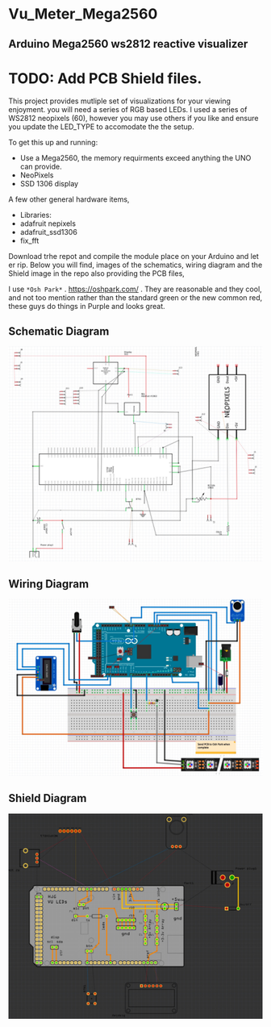 # Vu_Meter_Mega2560
## Arduino Mega2560 ws2812 reactive visualizer 


# TODO:  Add PCB Shield files.


This project provides mutliple set of visualizations for your viewing enjoyment.  you will need a series of RGB based LEDs.  I used a series of WS2812 neopixels (60), however you may use others if you like and ensure you update the LED_TYPE to accomodate the the setup.

To get this up and running:
* Use a Mega2560,  the memory requirments exceed anything the UNO can provide.
* NeoPixels
* SSD 1306 display

A few other general hardware items,
* Libraries:
* adafruit nepixels
* adafruit_ssd1306
* fix_fft

Download trhe repot and compile the module place on your Arduino and let er rip.
Below you will find, images of the schematics, wiring diagram and the Shield image in the repo also providing the PCB files,  

I use `*Osh Park*` . https://oshpark.com/ . They are reasonable and they cool, and not too mention rather than the standard green or the new common red,  these guys do things in Purple and looks great.


## Schematic Diagram
![Schematic Diagram](https://github.com/AGHG46087/Vu_Meter_Mega2560/blob/master/vu_schematic.jpg "Schematic Diagram")


## Wiring Diagram
![Wiring Diagram](https://github.com/AGHG46087/Vu_Meter_Mega2560/blob/master/vu_wiring.jpg "Wiring Diagram")

## Shield Diagram
![Shield Diagram](https://github.com/AGHG46087/Vu_Meter_Mega2560/blob/master/vu_shield.jpg "Shield Diagram")


 

